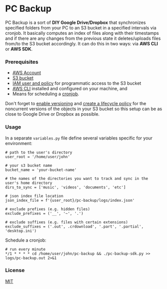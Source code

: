 # PC Backup

PC Backup is a sort of **DIY Google Drive/Dropbox** that synchronizes 
specified folders from your PC to an S3 bucket in a specified intervals 
via cronjob. It basically computes an index of files along with their 
timestamps and if there are any changes from the previous state 
it deletes/uploads files from/to the S3 bucket accordingly. It can do 
this in two ways: via **AWS CLI** or **AWS SDK**.

### Prerequisites

- [AWS Account](https://aws.amazon.com/)   
- [S3 bucket](https://aws.amazon.com/s3/)
- [IAM user and policy](https://docs.aws.amazon.com/AmazonS3/latest/dev/walkthrough1.html) 
for programmatic access to the S3 bucket
- [AWS CLI](https://docs.aws.amazon.com/cli/latest/userguide/cli-chap-install.html)
installed and configured on your machine, and
- Means for scheduling a [cronjob](https://crontab.guru/).

Don't forget to [enable versioning](https://docs.aws.amazon.com/AmazonS3/latest/user-guide/enable-versioning.html) 
and [create a lifecycle policy](https://docs.aws.amazon.com/AmazonS3/latest/user-guide/create-lifecycle.html) 
for the noncurrent versions of the objects in your S3 bucket so this setup 
can be as close to Google Drive or Dropbox as possible.

### Usage

In a separate `variables.py` file define several variables specific for your environment:

```
# path to the user's directory
user_root = '/home/user/john'

# your s3 bucket name
bucket_name = 'your-bucket-name'

# the names of the directories you want to track and sync in the user's home directory
dirs_to_sync = ['music', 'videos', 'documents', 'etc']

# json index file location
json_index_file = f'{user_root}/pc-backup/logs/index.json'

# exclude prefixes (e.g. hidden files)
exclude_prefixes = ('__', '~', '.')

# exclude suffixes (e.g. files with certain extensions)
exclude_suffixes = ('.out', .crdownload', '.part', '.partial', 'desktop.ini')
```

Schedule a cronjob:

```
# run every minute
*/1 * * * * cd /home/user/john/pc-backup && ./pc-backup-sdk.py >> logs/pc-backup.out 2>&1
```

### License

[MIT](https://github.com/vlatan/pc-backup/blob/master/LICENSE)


